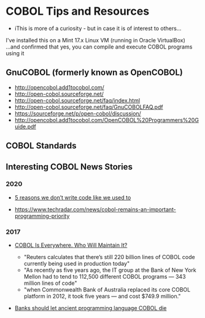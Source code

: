 
# COBOL Tips and Resources

- iThis is more of a curiosity - but in case it is of interest to others...

I've installed this on a Mint 17.x Linux VM (running in Oracle VirtualBox) 
...and confirmed that yes, you can compile and execute COBOL programs using it

## GnuCOBOL (formerly known as OpenCOBOL) 
* http://opencobol.add1tocobol.com/
* http://open-cobol.sourceforge.net/
* http://open-cobol.sourceforge.net/faq/index.html
* http://open-cobol.sourceforge.net/faq/GnuCOBOLFAQ.pdf
* https://sourceforge.net/p/open-cobol/discussion/
* http://opencobol.add1tocobol.com/OpenCOBOL%20Programmers%20Guide.pdf


## COBOL Standards


## Interesting COBOL News Stories

### 2020
- [5 reasons we don’t write code like we used to](https://www.infoworld.com/article/3519612/5-reasons-we-dont-write-code-like-we-used-to.html)

- https://www.techradar.com/news/cobol-remains-an-important-programming-priority


### 2017 
- [COBOL Is Everywhere. Who Will Maintain It?](https://thenewstack.io/cobol-everywhere-will-maintain/)
  + "Reuters calculates that there’s still 220 billion lines of COBOL code currently being used in production today"
  + "As recently as five years ago, the IT group at the Bank of New York Mellon had to tend to 112,500 different COBOL programs — 343 million lines of code"
  + "when Commonwealth Bank of Australia replaced its core COBOL platform in 2012, it took five years — and cost $749.9 million."

- [Banks should let ancient programming language COBOL die](https://thenextweb.com/finance/2017/04/25/banks-should-let-ancient-programming-language-cobol-die/)



